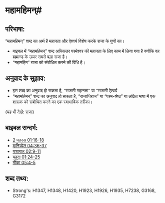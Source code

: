 # महामहिमन्#

## परिभाषा: ##

“महामहिमन्” शब्द का अर्थ है महानता और ऐश्वर्य विशेष करके राजा के गुणों का।

* बाइबल में “महामहिमन्” शब्द अधिकतर परमेश्वर की महानता के लिए काम में लिया गया है क्योंकि वह ब्रह्माण्ड के ऊपर सबसे बड़ा राजा है।
* “महामहिम” राजा को संबोधित करने की विधि है।

## अनुवाद के सुझाव: ##

* इस शब्द का अनुवाद हो सकता है, “राजसी महानता” या “राजसी ऐश्वर्य
* “महामहिमन्” शब्द का अनुवाद हो सकता है, “राजाधिराज” या “परम-श्रेष्ठ” या लक्षित भाषा में एक शासक को संबोधित करने का एक स्वाभाविक तरीका।

(यह भी देखें: [राजा](../other/king.md))

## बाइबल सन्दर्भ: ##

* [2 पतरस 01:16-18](rc://en/tn/help/2pe/01/16)
* [दानिय्येल 04:36-37](rc://en/tn/help/dan/04/36)
* [यशायाह 02:9-11](rc://en/tn/help/isa/02/09)
* [यहूदा 01:24-25](rc://en/tn/help/jud/01/24)
* [मीका 05:4-5](rc://en/tn/help/mic/05/04)

## शब्द तथ्य: ##

* Strong's: H1347, H1348, H1420, H1923, H1926, H1935, H7238, G3168, G3172

